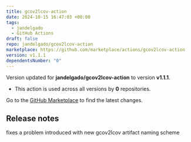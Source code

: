 ```yaml
---
title: gcov2lcov-action
date: 2024-10-15 16:47:03 +00:00
tags:
  - jandelgado
  - GitHub Actions
draft: false
repo: jandelgado/gcov2lcov-action
marketplace: https://github.com/marketplace/actions/gcov2lcov-action
version: v1.1.1
dependentsNumber: "0"
---
```



Version updated for **jandelgado/gcov2lcov-action** to version **v1.1.1**.
- This action is used across all versions by **0** repositories.

Go to the [GitHub Marketplace](https://github.com/marketplace/actions/gcov2lcov-action) to find the latest changes.

## Release notes

fixes a problem introduced with new gcov2lcov artifact naming scheme
